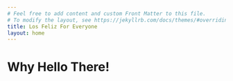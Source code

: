 ```yaml
---
# Feel free to add content and custom Front Matter to this file.
# To modify the layout, see https://jekyllrb.com/docs/themes/#overriding-theme-defaults
title: Los Feliz For Everyone
layout: home
---
```


<div class="col-12">
  <h1>Why Hello There!</h1>
</div>
